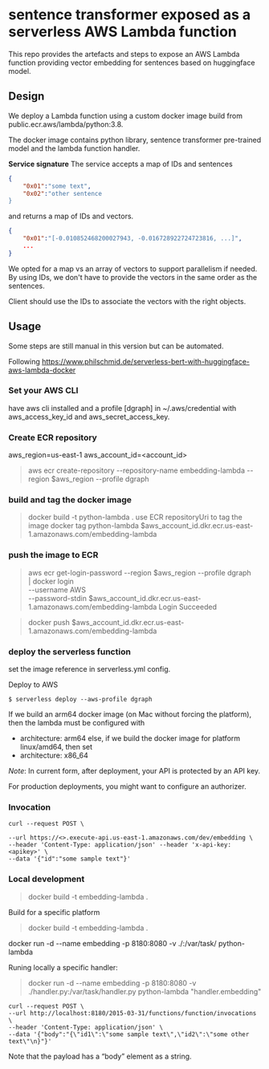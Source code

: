 <!--
title: 'AWS Simple HTTP Endpoint example in Python'
description: 'This template demonstrates how to make a simple HTTP API with Python running on AWS Lambda and API Gateway using the Serverless'
-->

# sentence transformer exposed as a serverless AWS Lambda function

This repo provides the artefacts and steps to expose an AWS Lambda function providing vector embedding for sentences based on huggingface model.


## Design
We deploy a Lambda function using a custom docker image build from public.ecr.aws/lambda/python:3.8.

The docker image contains python library, sentence transformer pre-trained model and the lambda function handler.

**Service signature**
The service accepts a map of IDs and sentences
```json
{
    "0x01":"some text",
    "0x02":"other sentence
}
```
and returns a map of IDs and vectors.
```json
{
    "0x01":"[-0.010852468200027943, -0.016728922724723816, ...]",
    ...
}
```

We opted for a map vs an array of vectors to support parallelism if needed.
By using IDs, we don't have to provide the vectors in the same order as the sentences.

Client should use the IDs to associate the vectors with the right objects.


## Usage
Some steps are still manual in this version but can be automated.


Following https://www.philschmid.de/serverless-bert-with-huggingface-aws-lambda-docker
### Set your AWS CLI 
have aws cli installed and a profile [dgraph] in ~/.aws/credential with aws_access_key_id and aws_secret_access_key.

### Create ECR repository
aws_region=us-east-1
aws_account_id=<account_id>

> aws ecr create-repository --repository-name embedding-lambda --region $aws_region --profile dgraph
### build and tag the docker image
> docker build -t python-lambda .
use ECR repositoryUri to tag the image
> docker tag python-lambda $aws_account_id.dkr.ecr.us-east-1.amazonaws.com/embedding-lambda

### push the image to ECR
> aws ecr get-login-password --region $aws_region --profile dgraph\
| docker login \
    --username AWS \
    --password-stdin $aws_account_id.dkr.ecr.us-east-1.amazonaws.com/embedding-lambda
Login Succeeded

> docker push $aws_account_id.dkr.ecr.us-east-1.amazonaws.com/embedding-lambda

### deploy the serverless function
set the image reference in serverless.yml config.

Deploy to AWS
```
$ serverless deploy --aws-profile dgraph
```

If we build an arm64 docker image (on Mac without forcing the platform), then the lambda must be configured with
- architecture: arm64
else, if we build the docker image for platform linux/amd64, then set
- architecture: x86_64

_Note_: In current form, after deployment, your API is protected by an API key. 

For production deployments, you might want to configure an authorizer.

### Invocation
```
curl --request POST \

--url https://<>.execute-api.us-east-1.amazonaws.com/dev/embedding \
--header 'Content-Type: application/json' --header 'x-api-key: <apikey>' \
--data '{"id":"some sample text"}'
```


### Local development

> docker build -t embedding-lambda .

Build for a specific platform

> docker build -t embedding-lambda .

docker run -d --name embedding -p 8180:8080  -v ./:/var/task/   python-lambda

Runing locally a specific handler:

> docker run -d --name embedding -p 8180:8080  -v ./handler.py:/var/task/handler.py   python-lambda "handler.embedding"

```
curl --request POST \
--url http://localhost:8180/2015-03-31/functions/function/invocations \
--header 'Content-Type: application/json' \
--data '{"body":"{\"id1\":\"some sample text\",\"id2\":\"some other text\"\n}"}'
```

Note that the payload has a “body” element as a string.

